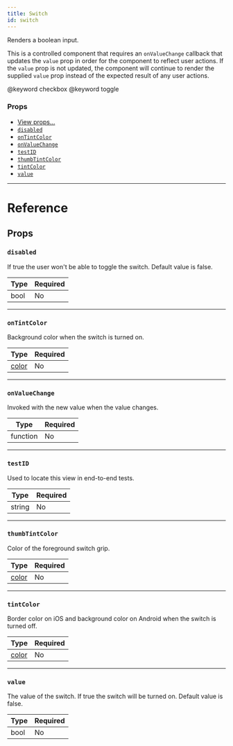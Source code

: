 ```yaml
---
title: Switch
id: switch
---
```


Renders a boolean input.

This is a controlled component that requires an `onValueChange` callback that updates the `value` prop in order for the component to reflect user actions. If the `value` prop is not updated, the component will continue to render the supplied `value` prop instead of the expected result of any user actions.

@keyword checkbox @keyword toggle

### Props

- [View props...](view.md#props)
- [`disabled`](switch.md#disabled)
- [`onTintColor`](switch.md#ontintcolor)
- [`onValueChange`](switch.md#onvaluechange)
- [`testID`](switch.md#testid)
- [`thumbTintColor`](switch.md#thumbtintcolor)
- [`tintColor`](switch.md#tintcolor)
- [`value`](switch.md#value)

---

# Reference

## Props

### `disabled`

If true the user won't be able to toggle the switch. Default value is false.

| Type | Required |
| ---- | -------- |
| bool | No       |

---

### `onTintColor`

Background color when the switch is turned on.

| Type               | Required |
| ------------------ | -------- |
| [color](colors.md) | No       |

---

### `onValueChange`

Invoked with the new value when the value changes.

| Type     | Required |
| -------- | -------- |
| function | No       |

---

### `testID`

Used to locate this view in end-to-end tests.

| Type   | Required |
| ------ | -------- |
| string | No       |

---

### `thumbTintColor`

Color of the foreground switch grip.

| Type               | Required |
| ------------------ | -------- |
| [color](colors.md) | No       |

---

### `tintColor`

Border color on iOS and background color on Android when the switch is turned off.

| Type               | Required |
| ------------------ | -------- |
| [color](colors.md) | No       |

---

### `value`

The value of the switch. If true the switch will be turned on. Default value is false.

| Type | Required |
| ---- | -------- |
| bool | No       |
